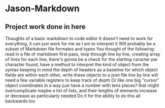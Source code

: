 # Jason-Markdown

## Project work done in here

Thoughts of a basic markdown to code editor
It doesn't need to work for everything, it can just work for me as I am to interpret it
Will probably be a subset of Markdown file formates and types
You thought of the following:
    read in a file of markdown
    first pass, loop through line by line, creating array of lines
    for each line, there's gonna be a check for the starting caracter
        per character found, have a method to interpret the kind of object from the syntax
        keeping in mind the depth of headers as a baseline for which object fields are within each other, 
            write these objects to a json file line by line
            will need a few variable registers to keep track of depth
                Or like one big "cursor" object
                coordinates in a way
                just have a number with tens places? that might overcomplicate
                maybe a list of lists, and their lengths of elements increase or decrease as particularly needed
Do it for the ability to do this all backwards too

